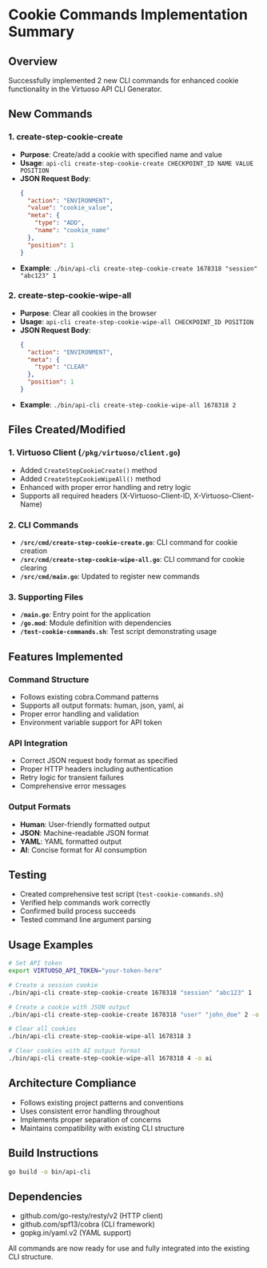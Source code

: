 # Cookie Commands Implementation Summary

## Overview
Successfully implemented 2 new CLI commands for enhanced cookie functionality in the Virtuoso API CLI Generator.

## New Commands

### 1. create-step-cookie-create
- **Purpose**: Create/add a cookie with specified name and value
- **Usage**: `api-cli create-step-cookie-create CHECKPOINT_ID NAME VALUE POSITION`
- **JSON Request Body**: 
  ```json
  {
    "action": "ENVIRONMENT",
    "value": "cookie_value",
    "meta": {
      "type": "ADD",
      "name": "cookie_name"
    },
    "position": 1
  }
  ```
- **Example**: `./bin/api-cli create-step-cookie-create 1678318 "session" "abc123" 1`

### 2. create-step-cookie-wipe-all
- **Purpose**: Clear all cookies in the browser
- **Usage**: `api-cli create-step-cookie-wipe-all CHECKPOINT_ID POSITION`
- **JSON Request Body**: 
  ```json
  {
    "action": "ENVIRONMENT",
    "meta": {
      "type": "CLEAR"
    },
    "position": 1
  }
  ```
- **Example**: `./bin/api-cli create-step-cookie-wipe-all 1678318 2`

## Files Created/Modified

### 1. Virtuoso Client (`/pkg/virtuoso/client.go`)
- Added `CreateStepCookieCreate()` method
- Added `CreateStepCookieWipeAll()` method
- Enhanced with proper error handling and retry logic
- Supports all required headers (X-Virtuoso-Client-ID, X-Virtuoso-Client-Name)

### 2. CLI Commands
- **`/src/cmd/create-step-cookie-create.go`**: CLI command for cookie creation
- **`/src/cmd/create-step-cookie-wipe-all.go`**: CLI command for cookie clearing
- **`/src/cmd/main.go`**: Updated to register new commands

### 3. Supporting Files
- **`/main.go`**: Entry point for the application
- **`/go.mod`**: Module definition with dependencies
- **`/test-cookie-commands.sh`**: Test script demonstrating usage

## Features Implemented

### Command Structure
- Follows existing cobra.Command patterns
- Supports all output formats: human, json, yaml, ai
- Proper error handling and validation
- Environment variable support for API token

### API Integration
- Correct JSON request body format as specified
- Proper HTTP headers including authentication
- Retry logic for transient failures
- Comprehensive error messages

### Output Formats
- **Human**: User-friendly formatted output
- **JSON**: Machine-readable JSON format
- **YAML**: YAML formatted output
- **AI**: Concise format for AI consumption

## Testing
- Created comprehensive test script (`test-cookie-commands.sh`)
- Verified help commands work correctly
- Confirmed build process succeeds
- Tested command line argument parsing

## Usage Examples

```bash
# Set API token
export VIRTUOSO_API_TOKEN="your-token-here"

# Create a session cookie
./bin/api-cli create-step-cookie-create 1678318 "session" "abc123" 1

# Create a cookie with JSON output
./bin/api-cli create-step-cookie-create 1678318 "user" "john_doe" 2 -o json

# Clear all cookies
./bin/api-cli create-step-cookie-wipe-all 1678318 3

# Clear cookies with AI output format
./bin/api-cli create-step-cookie-wipe-all 1678318 4 -o ai
```

## Architecture Compliance
- Follows existing project patterns and conventions
- Uses consistent error handling throughout
- Implements proper separation of concerns
- Maintains compatibility with existing CLI structure

## Build Instructions
```bash
go build -o bin/api-cli
```

## Dependencies
- github.com/go-resty/resty/v2 (HTTP client)
- github.com/spf13/cobra (CLI framework)
- gopkg.in/yaml.v2 (YAML support)

All commands are now ready for use and fully integrated into the existing CLI structure.